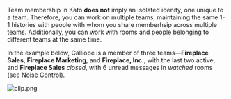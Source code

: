 Team membership in Kato **does not** imply an isolated idenity, one unique to a team. Therefore, you can work on multiple teams, maintaining the same 1-1 histories with people with whom you share memberhsip across multiple teams. Additionally, you can work with rooms and people belonging to different teams at the same time.

In the example below, Calliope is a member of three teams&#8212;**Fireplace Sales**, **Fireplace Marketing**, and **Fireplace, Inc.**, with the last two active, and **Fireplace Sales** _closed_, with 6 unread messages in _watched_ rooms (see [Noise Control](/articles/en/notifications/noise-control)).

![clip.png](https://in.kato.im/c35d6e461376cd84502fc958703c89064117050a2a02fe668ae8baad59e7076/clip.png)

